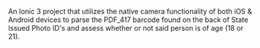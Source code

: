 An Ionic 3 project that utilizes the native camera functionality of both iOS & Android devices to parse the PDF_417 barcode found on the back of State Issued Photo ID's and assess whether or not said person is of age (18 or 21).
